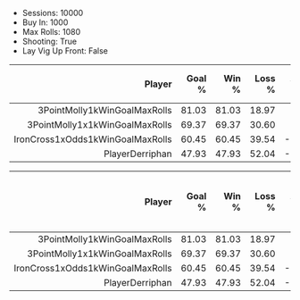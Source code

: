 - Sessions: 10000
- Buy In: 1000
- Max Rolls: 1080
- Shooting: True
- Lay Vig Up Front: False

|Player|Goal<br/>%|Win<br/>%|Loss<br/>%|Avg<br/>Win $|Avg<br/>Bet $|Max<br/>Bet $|Best<br/>Win $|Worst<br/>Loss $|Avg Rolls<br/>Session|Avg Rolls<br/>Hand|
|--:|--:|--:|--:|--:|--:|--:|--:|--:|--:|--:|
|3PointMolly1kWinGoalMaxRolls|81.03|81.03|18.97|-2|89|50|280|-1,000|96|9|
|3PointMolly1x1kWinGoalMaxRolls|69.37|69.37|30.60|-41|41|10|269|-977|491|9|
|IronCross1xOdds1kWinGoalMaxRolls|60.45|60.45|39.54|-166|43|12|239|-954|454|9|
|PlayerDerriphan|47.93|47.93|52.04|-191|103|20|258|-977|699|7|

|Player|Goal<br/>%|Win<br/>%|Loss<br/>%|Avg<br/>Win $|Avg<br/>Bet $|Max<br/>Bet $|Best<br/>Win $|Worst<br/>Loss $|Avg Rolls<br/>Session|Avg Rolls<br/>Hand|Total<br/>Win $|Goal<br/>Count|Win<br/>Count|Loss<br/>Count|Min<br/>Rolls|Max<br/>Rolls|Max Hand<br/>Rolls|Winners<br/>Win $|Losers<br/>Loss $|Best<br/>Sess #|Worst<br/>Sess #|Short<br/>Sess #|Long<br/>Sess #|Long Hand<br/>Sess #|Long Sess<br/>Loss Streak|Long Sess<br/>Win Streak|Max<br/>Buy In|Max Buy In<br/>Sess #|Max Rolls<br/>Count|
|--:|--:|--:|--:|--:|--:|--:|--:|--:|--:|--:|--:|--:|--:|--:|--:|--:|--:|--:|--:|--:|--:|--:|--:|--:|--:|--:|--:|--:|--:|
|3PointMolly1kWinGoalMaxRolls|81.03|81.03|18.97|-2|89|50|280|-1,000|96|9|-16,140|8,103|8,103|1,897|6|1,072|61|1,779,570|-1,795,710|99|8|4,078|6,490|9,283|4|31|1,000|0|0|
|3PointMolly1x1kWinGoalMaxRolls|69.37|69.37|30.60|-41|41|10|269|-977|491|9|-404,936|6,937|6,937|3,060|18|1,114|80|1,407,206|-1,812,142|5,286|7,806|1,251|7,892|2,194|8|27|1,000|0|2,096|
|IronCross1xOdds1kWinGoalMaxRolls|60.45|60.45|39.54|-166|43|12|239|-954|454|9|-1,658,875|6,045|6,045|3,954|17|1,128|76|1,223,426|-2,882,301|3,632|5,538|1,386|6,668|8,108|10|14|1,000|0|1,467|
|PlayerDerriphan|47.93|47.93|52.04|-191|103|20|258|-977|699|7|-1,908,180|4,793|4,793|5,204|36|1,122|81|969,546|-2,877,726|8,838|4,576|8|4,905|3,269|12|14|1,000|0|4,095|
